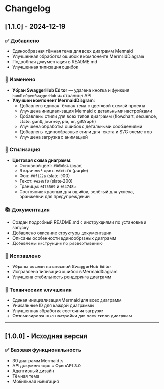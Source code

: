 # Changelog

## [1.1.0] - 2024-12-19

### ✅ Добавлено
- Единообразная тёмная тема для всех диаграмм Mermaid
- Улучшенная обработка ошибок в компоненте MermaidDiagram
- Подробная документация в README.md
- Улучшенная типизация ошибок

### 🔧 Изменено
- **Убран SwaggerHub Editor** — удалена кнопка и функция `handleOpenSwaggerHub` из страницы API
- **Улучшен компонент MermaidDiagram**:
  - Добавлена единая тёмная тема с цветовой схемой проекта
  - Улучшена инициализация Mermaid с детальными настройками
  - Добавлены стили для всех типов диаграмм (flowchart, sequence, state, gantt, journey, pie, er, gitGraph)
  - Улучшена обработка ошибок с детальными сообщениями
  - Добавлены единообразные стили для текста и SVG элементов
  - Улучшена загрузка с анимацией

### 🎨 Стилизация
- **Цветовая схема диаграмм**:
  - Основной цвет: `#06b6d4` (cyan)
  - Вторичный цвет: `#8b5cf6` (purple)
  - Фон: `#0f172a` (slate-900)
  - Текст: `#e2e8f0` (slate-200)
  - Границы: `#475569` и `#64748b`
  - Состояния: красный для ошибок, зелёный для успеха, оранжевый для предупреждений

### 📚 Документация
- Создан подробный README.md с инструкциями по установке и запуску
- Добавлено описание структуры документации
- Описаны особенности единообразных диаграмм
- Добавлены инструкции по развертыванию

### 🐛 Исправлено
- Убраны ссылки на внешний SwaggerHub Editor
- Исправлена типизация ошибок в MermaidDiagram
- Улучшена стабильность рендеринга диаграмм

### 🔄 Технические улучшения
- Единая инициализация Mermaid для всех диаграмм
- Уникальные ID для каждой диаграммы
- Улучшенная обработка состояния загрузки
- Оптимизированные настройки для всех типов диаграмм

---

## [1.0.0] - Исходная версия

### ✅ Базовая функциональность
- 30 диаграмм Mermaid.js
- API документация с OpenAPI 3.0
- Адаптивный дизайн
- Тёмная тема
- Мобильная навигация 